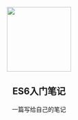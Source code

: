 <p align="center"><img src="http://www.es6.maple.ink/assets/home.png" style="width: 150px"></p>

<h2 align="center">ES6入门笔记</h2>

<p align="center">一篇写给自己的笔记</p>
